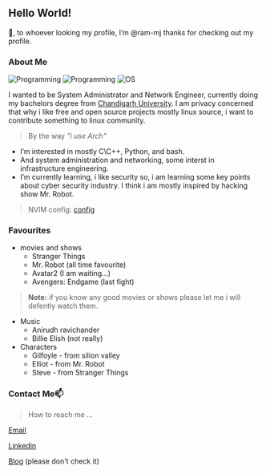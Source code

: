 ## Hello World!
👋, to whoever looking my profile, I’m @ram-mj thanks for checking out my profile.

### About Me
![Programming](https://img.shields.io/badge/programming-C/C++-blue) ![Programming](https://img.shields.io/badge/programming-python-green) ![OS](https://img.shields.io/badge/OS-GNU\Linux-red) 

I wanted to be System Administrator and Network Engineer, currently doing my bachelors degree from [Chandigarh University](chuchd.in).
I am privacy concerned that why i like free and open source projects mostly linux source, i want to contribute something to linux community.

> By the way *"i use Arch"*
- I’m interested in mostly C\C++, Python, and bash.
- And system administration and networking, some interst in infrastructure engineering.
-  I’m currently learning, i like security so, i am learning some key points about cyber security industry. I think i am mostly inspired by hacking show Mr. Robot.
> NVIM config: [config](dotfiles/init.vim)
>

### Favourites
 
- movies and shows
  - Stranger Things
  - Mr. Robot (all time favourite)
  - Avatar2 (I am waiting...)
  - Avengers: Endgame (last fight)
> **Note:** if you know any good movies or shows please let me i will defently watch them. 
- Music
  - Anirudh ravichander
  - Billie Elish (not really)
- Characters
  - Gilfoyle - from silion valley
  - Elliot - from Mr. Robot
  - Steve - from Stranger Things

### Contact Me📫 
> How to reach me ...
> 
[Email](mailto://janakiram.mj@keemail.me)

[Linkedin](https://www.linkedin.com/in/ram-79bd589231)

[Blog](https://youtube.com/watch?v=p7YXXieghto)  (please don't check it)


